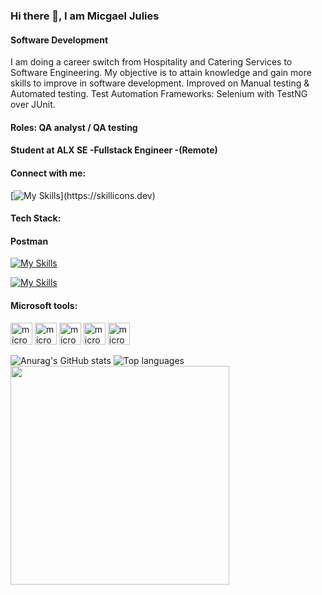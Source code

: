 ### Hi there 👋, I am Micgael Julies
#### Software Development
I am doing a career switch from Hospitality and Catering Services to Software Engineering.
My objective is to attain knowledge and gain more skills to improve in software development. Improved on Manual testing & Automated testing. Test Automation Frameworks: Selenium with TestNG over JUnit.

#### Roles: QA analyst / QA testing
#### Student at ALX SE -Fullstack Engineer -(Remote)

#### Connect with me:  
[![My Skills](https://skillicons.dev/icons?i=linkedin,instagram,twitter,)](https://skillicons.dev)

#### Tech Stack: 
#### Postman
[![My Skills](https://skillicons.dev/icons?i=java,css,html,javascript,mysql,jenkins,nodejs)](https://skillicons.dev)

[![My Skills](https://skillicons.dev/icons?i=idea,selenium,vscode,stackoverflow,maven,github,git)](https://skillicons.dev)

#### Microsoft tools: 
<img src='https://cdn.jsdelivr.net/npm/simple-icons@3.0.1/icons/microsoftexcel.svg' alt='microsoftexcel' height='35'> <img src='https://cdn.jsdelivr.net/npm/simple-icons@3.0.1/icons/microsoftoffice.svg' alt='microsoftoffice' height='35'> <img src='https://cdn.jsdelivr.net/npm/simple-icons@3.0.1/icons/microsoftpowerpoint.svg' alt='microsoftpowerpoint' height='35'> <img src='https://cdn.jsdelivr.net/npm/simple-icons@3.0.1/icons/microsoftword.svg' alt='microsoftword' height='35'> <img src='https://cdn.jsdelivr.net/npm/simple-icons@3.0.1/icons/microsoftonenote.svg' alt='microsoftonenote' height='35'> 

![Anurag's GitHub stats](https://github-readme-stats.vercel.app/api?username=micgael22&theme=dark&show_icons=true)
![Top languages](https://github-readme-stats.vercel.app/api/top-langs/?username=MICGAEL22&show_icons=true&theme=dark&show)
<img src="https://user-images.githubusercontent.com/88590240/159128157-395ca072-edf0-48aa-9729-8a7fea233816.gif" width="350" height="350" align="left">
